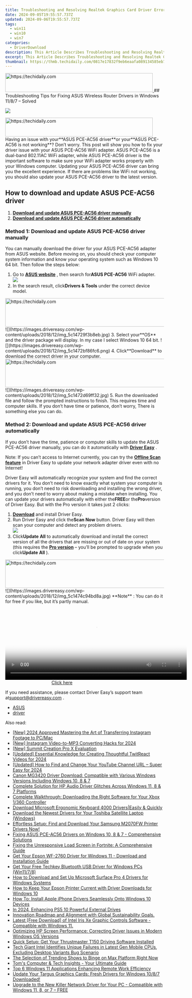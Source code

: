 ```yaml
---
title: Troubleshooting and Resolving Realtek Graphics Card Driver Errors Easily
date: 2024-09-05T19:55:57.737Z
updated: 2024-09-06T19:55:57.737Z
tags:
  - win11
  - win10
  - win7
categories:
  - DriverDownload
description: This Article Describes Troubleshooting and Resolving Realtek Graphics Card Driver Errors Easily
excerpt: This Article Describes Troubleshooting and Resolving Realtek Graphics Card Driver Errors Easily
thumbnail: https://thmb.techidaily.com/0817e17832f9eb6eaafa089134585eb7da7e6eb5282db756bf22aa798c8924ed.jpg
---
```


<!-- affiliate ads begin -->
<a href="https://review-au.sjv.io/c/5597632/2098703/14409" target="_top" id="2098703">
  <img src="//a.impactradius-go.com/display-ad/14409-2098703" border="0" alt="https://techidaily.com" width="468" height="60"/>
</a>
<img height="0" width="0" src="https://review-au.sjv.io/i/5597632/2098703/14409" style="position:absolute;visibility:hidden;" border="0" />
<!-- affiliate ads end -->
## Troubleshooting Tips for Fixing ASUS Wireless Router Drivers in Windows 11/8/7 – Solved

![](https://images.drivereasy.com/wp-content/uploads/2018/12/img_5c147176e605c.jpg)

<!-- affiliate ads begin -->
<a href="https://aligracehair.sjv.io/c/5597632/2135404/19272" target="_top" id="2135404">
  <img src="//a.impactradius-go.com/display-ad/19272-2135404" border="0" alt="https://techidaily.com" width="468" height="60"/>
</a>
<img height="0" width="0" src="https://aligracehair.sjv.io/i/5597632/2135404/19272" style="position:absolute;visibility:hidden;" border="0" />
<!-- affiliate ads end -->
Having an issue with your**ASUS PCE-AC56 driver**or your**ASUS PCE-AC56 is not working**? Don’t worry. This post will show you how to fix your driver issue with your ASUS PCE-AC56 WiFi adapter. ASUS PCE-AC56 is a dual-band 802.11AC WiFi adapter, while ASUS PCE-AC56 driver is the important software to make sure your WiFi adapter works properly with your Windows computer. Updating your ASUS PCE-AC56 driver can bring you the excellent experience. If there are problems like WiFi not working, you should also update your ASUS PCE-AC56 driver to the latest version.

## How to download and update ASUS PCE-AC56 driver

1. **[Download and update ASUS PCE-AC56 driver manually](https://tools.techidaily.com/drivereasy/download/)**
2. **[Download and update ASUS PCE-AC56 driver automatically](https://tools.techidaily.com/drivereasy/download/)**

### Method 1: Download and update ASUS PCE-AC56 driver manually

You can manually download the driver for your ASUS PCE-AC56 adapter from ASUS website. Before moving on, you should check your computer system information and know your operating system such as Windows 10 64 bit. Then follow the steps below:

1. Go to **[ASUS website](https://www.asus.com)**  , then search for**ASUS PCE-AC56** WiFi adapter.  
![](https://images.drivereasy.com/wp-content/uploads/2018/12/img_5c14727a86efb.png)
2. In the search result, click**Drivers & Tools** under the correct device model.  
<!-- affiliate ads begin -->
<a href="https://unicoeye.pxf.io/c/5597632/2134224/18498" target="_top" id="2134224">
  <img src="//a.impactradius-go.com/display-ad/18498-2134224" border="0" alt="https://techidaily.com" width="728" height="90"/>
</a>
<img height="0" width="0" src="https://unicoeye.pxf.io/i/5597632/2134224/18498" style="position:absolute;visibility:hidden;" border="0" />
<!-- affiliate ads end -->
![](https://images.drivereasy.com/wp-content/uploads/2018/12/img_5c14729f3b8eb.jpg)
3. Select your**OS** and the driver package will display. In my case I select Windows 10 64 bit.  
![](https://images.drivereasy.com/wp-content/uploads/2018/12/img_5c1472bf86fc6.png)
4. Click**Download** to download the correct driver in your computer.  
<!-- affiliate ads begin -->
<a href="https://ephamedtechinc.pxf.io/c/5597632/2136615/26400" target="_top" id="2136615">
  <img src="//a.impactradius-go.com/display-ad/26400-2136615" border="0" alt="https://techidaily.com" width="728" height="90"/>
</a>
<img height="0" width="0" src="https://ephamedtechinc.pxf.io/i/5597632/2136615/26400" style="position:absolute;visibility:hidden;" border="0" />
<!-- affiliate ads end -->
![](https://images.drivereasy.com/wp-content/uploads/2018/12/img_5c1472d69ff32.jpg)
5. Run the downloaded file and follow the prompted instructions to finish.
This requires time and computer skills. If you don’t have time or patience, don’t worry, There is something else you can do.

### Method 2: Download and update ASUS PCE-AC56 driver automatically

If you don’t have the time, patience or computer skills to update the ASUS PCE-AC56 driver manually, you can do it automatically with **[Driver Easy](https://tools.techidaily.com/drivereasy/download/)** .

 Note: If you can’t access to Internet currently, you can try the **[Offline Scan feature](https://tools.techidaily.com/drivereasy/download/)**  in Driver Easy to update your network adapter driver even with no Internet!

Driver Easy will automatically recognize your system and find the correct drivers for it. You don’t need to know exactly what system your computer is running, you don’t need to risk downloading and installing the wrong driver, and you don’t need to worry about making a mistake when installing. You can update your drivers automatically with either the**FREE**or the**Pro**version of Driver Easy. But with the Pro version it takes just 2 clicks:

1. **[Download](https://tools.techidaily.com/drivereasy/download/)**  and install Driver Easy.
2. Run Driver Easy and click the**Scan Now** button. Driver Easy will then scan your computer and detect any problem drivers.  
![](https://images.drivereasy.com/wp-content/uploads/2018/12/img_5c147338d0289.jpg)
3. Click**Update** **All** to automatically download and install the correct version of all the drivers that are missing or out of date on your system (this requires the **[Pro version](https://tools.techidaily.com/drivereasy/download/)**  – you’ll be prompted to upgrade when you click**Update** **All** ).  
<!-- affiliate ads begin -->
<a href="https://aligracehair.sjv.io/c/5597632/2115937/19272" target="_top" id="2115937">
  <img src="//a.impactradius-go.com/display-ad/19272-2115937" border="0" alt="https://techidaily.com" width="728" height="90"/>
</a>
<img height="0" width="0" src="https://aligracehair.sjv.io/i/5597632/2115937/19272" style="position:absolute;visibility:hidden;" border="0" />
<!-- affiliate ads end -->
![](https://images.drivereasy.com/wp-content/uploads/2018/12/img_5c1474c94bd8a.jpg)  
**Note** : You can do it for free if you like, but it’s partly manual.
<!-- affiliate ads begin -->
<span id="1982508">
					<video width="576" height="240" style="cursor:pointer"
           poster="//a.impactradius-go.com/display-clicktoplayimage/1982508.png"
           onclick="if(!this.playClicked){this.play();this.setAttribute('controls',true);this.playClicked=true;}">
	   <source src="//a.impactradius-go.com/display-ad/22993-1982508">
	   <img src="//a.impactradius-go.com/display-clicktoplayimage/1982508.png" style="border: none; height: 100%; width: 100%; object-fit: contain">
	</video>
	<div style="width:360px;text-align:center"><a href="javascript:window.open(decodeURIComponent('https%3A%2F%2Fhomestyler.sjv.io%2Fc%2F5597632%2F1982508%2F22993'), '_blank');void(0);">Click here</a></div>
</span>
<img height="0" width="0" src="https://imp.pxf.io/i/5597632/1982508/22993" style="position:absolute;visibility:hidden;" border="0" />
<!-- affiliate ads end -->

 If you need assistance, please contact Driver Easy’s support team at[support@drivereasy.com](https://tools.techidaily.com/drivereasy/download/) .

* [ASUS](https://tools.techidaily.com/drivereasy/download/)
* [driver](https://tools.techidaily.com/drivereasy/download/)

<ins class="adsbygoogle"
     style="display:block"
     data-ad-format="autorelaxed"
     data-ad-client="ca-pub-7571918770474297"
     data-ad-slot="1223367746"></ins>



<ins class="adsbygoogle"
     style="display:block"
     data-ad-client="ca-pub-7571918770474297"
     data-ad-slot="8358498916"
     data-ad-format="auto"
     data-full-width-responsive="true"></ins>

<span class="atpl-alsoreadstyle">Also read:</span>
<div><ul>
<li><a href="https://instagram-video-recordings.techidaily.com/new-2024-approved-mastering-the-art-of-transferring-instagram-footage-to-pcmac/"><u>[New] 2024 Approved Mastering the Art of Transferring Instagram Footage to PC/Mac</u></a></li>
<li><a href="https://instagram-video-files.techidaily.com/new-instagram-video-to-mp3-converting-hacks-for-2024/"><u>[New] Instagram Video-to-MP3 Converting Hacks for 2024</u></a></li>
<li><a href="https://some-tips.techidaily.com/new-summit-creation-pro-x-evaluation/"><u>[New] Summit Creation Pro X Evaluation</u></a></li>
<li><a href="https://twitter-videos.techidaily.com/updated-essential-knowledge-for-creating-thoughtful-twitreact-videos-for-2024/"><u>[Updated] Essential Knowledge for Creating Thoughtful TwitReact Videos for 2024</u></a></li>
<li><a href="https://eaxpv-info.techidaily.com/updated-how-to-find-and-change-your-youtube-channel-url-super-easy-for-2024/"><u>[Updated] How to Find and Change Your YouTube Channel URL – Super Easy for 2024</u></a></li>
<li><a href="https://hardware-updates.techidaily.com/canon-mg3420-driver-download-compatible-with-various-windows-versions-including-windows-10-8-and-7/"><u>Canon MG3420 Driver Download: Compatible with Various Windows Versions Including Windows 10, 8 & 7</u></a></li>
<li><a href="https://hardware-updates.techidaily.com/complete-solution-for-hp-audio-driver-glitches-across-windows-11-8-and-7-platforms/"><u>Complete Solution for HP Audio Driver Glitches Across Windows 11, 8 & 7 Platforms</u></a></li>
<li><a href="https://hardware-updates.techidaily.com/complete-walkthrough-downloading-the-right-software-for-your-xbox-1360-controller/"><u>Complete Walkthrough: Downloading the Right Software for Your Xbox 1/360 Controller</u></a></li>
<li><a href="https://hardware-updates.techidaily.com/download-microsoft-ergonomic-keyboard-4000-driverseasily-and-quickly/"><u>Download Microsoft Ergonomic Keyboard 4000 Drivers|Easily & Quickly</u></a></li>
<li><a href="https://hardware-updates.techidaily.com/download-the-newest-drivers-for-your-toshiba-satellite-laptop-windows/"><u>Download the Newest Drivers for Your Toshiba Satellite Laptop (Windows)</u></a></li>
<li><a href="https://hardware-updates.techidaily.com/effortless-setup-find-and-download-your-samsung-m2070fw-printer-drivers-now/"><u>Effortless Setup: Find and Download Your Samsung M2070FW Printer Drivers Now!</u></a></li>
<li><a href="https://hardware-updates.techidaily.com/fixing-asus-pce-ac56-drivers-on-windows-10-8-and-7-comprehensive-solutions/"><u>Fixing ASUS PCE-AC56 Drivers on Windows 10, 8 & 7 - Comprehensive Solutions</u></a></li>
<li><a href="https://win-able.techidaily.com/fixing-the-unresponsive-load-screen-in-fortnite-a-comprehensive-guide/"><u>Fixing the Unresponsive Load Screen in Fortnite: A Comprehensive Guide</u></a></li>
<li><a href="https://driver-download.techidaily.com/get-your-epson-wf-2760-driver-for-windows-11-download-and-installation-guide/"><u>Get Your Epson WF-2760 Driver for Windows 11 - Download and Installation Guide</u></a></li>
<li><a href="https://hardware-updates.techidaily.com/get-your-free-techkey-bluetooth-usb-driver-for-windows-pcs-win1178/"><u>Get Your Free Techkey Bluetooth USB Driver for Windows PCs (Win11/7/8)</u></a></li>
<li><a href="https://hardware-updates.techidaily.com/how-to-download-and-set-up-microsoft-surface-pro-4-drivers-for-windows-systems/"><u>How to Download and Set Up Microsoft Surface Pro 4 Drivers for Windows Systems</u></a></li>
<li><a href="https://hardware-updates.techidaily.com/how-to-keep-your-epson-printer-current-with-driver-downloads-for-windows-10/"><u>How to Keep Your Epson Printer Current with Driver Downloads for Windows 10</u></a></li>
<li><a href="https://hardware-updates.techidaily.com/how-to-install-apple-iphone-drivers-seamlessly-onto-windows-10-devices/"><u>How To: Install Apple iPhone Drivers Seamlessly Onto Windows 10 Devices</u></a></li>
<li><a href="https://remote-screen-capture.techidaily.com/in-2024-enhancing-ps5-10-powerful-external-drives/"><u>In 2024, Enhancing PS5 10 Powerful External Drives</u></a></li>
<li><a href="https://hardware-updates.techidaily.com/1722959173505-innovation-roadmap-and-alignment-with-global-sustainability-goals/"><u>Innovation Roadmap and Alignment with Global Sustainability Goals.</u></a></li>
<li><a href="https://hardware-updates.techidaily.com/latest-free-download-of-intel-iris-xe-graphic-controls-software-compatible-with-windows-11/"><u>Latest [Free Download] of Intel Iris Xe Graphic Controls Software - Compatible with Windows 11.</u></a></li>
<li><a href="https://hardware-updates.techidaily.com/optimizing-hp-screen-performance-correcting-driver-issues-in-modern-windows-os-versions/"><u>Optimizing HP Screen Performance: Correcting Driver Issues in Modern Windows OS Versions</u></a></li>
<li><a href="https://hardware-updates.techidaily.com/quick-setup-get-your-thrustmaster-t150-driving-software-installed/"><u>Quick Setup: Get Your Thrustmaster T150 Driving Software Installed</u></a></li>
<li><a href="https://hardware-updates.techidaily.com/tech-giant-intel-identifies-unique-failures-in-latest-gen-mobile-cpus-excluding-desktop-variants-bug-scenario/"><u>Tech Giant Intel Identifies Unique Failures in Latest Gen Mobile CPUs, Excluding Desktop Variants Bug Scenario</u></a></li>
<li><a href="https://tech-recovery.techidaily.com/the-selection-of-trending-shows-to-binge-on-max-platform-right-now/"><u>The Selection of Trending Shows to Binge on Max Platform Right Now</u></a></li>
<li><a href="https://hardware-updates.techidaily.com/toms-computer-and-tech-insights-your-ultimate-guide/"><u>Tom's Computer & Tech Insights - Your Ultimate Guide</u></a></li>
<li><a href="https://win-answers.techidaily.com/top-6-windows-11-applications-enhancing-remote-work-efficiency/"><u>Top 6 Windows 11 Applications Enhancing Remote Work Efficiency</u></a></li>
<li><a href="https://hardware-updates.techidaily.com/1722975812566-update-your-targus-graphics-cards-fresh-drivers-for-windows-1087-downloaded/"><u>Update Your Targus Graphics Cards: Fresh Drivers for Windows 10/8/7 Downloaded!</u></a></li>
<li><a href="https://hardware-updates.techidaily.com/1722974259610-upgrade-to-the-new-killer-network-driver-for-your-pc-compatible-with-windows-11-8-or-7-free/"><u>Upgrade to the New Killer Network Driver for Your PC - Compatible with Windows 11, 8, or 7 – FREE</u></a></li>
</ul></div>
